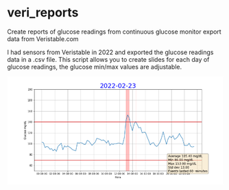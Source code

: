 # veri_reports
Create reports of glucose readings from continuous glucose monitor export data from Veristable.com

I had sensors from Veristable in 2022 and exported the glucose readings data in a .csv file.
This script allows you to create slides for each day of glucose readings, the glucose min/max values are adjustable.


![Screenshot of plot obtained with this file](/plot_example.png)
